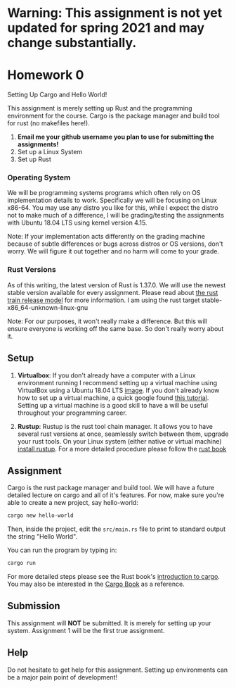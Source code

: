 # Warning: This assignment is not yet updated for spring 2021 and may change substantially.

# Homework 0

Setting Up Cargo and Hello World!

This assignment is merely setting up Rust and the programming environment for the course. Cargo is the package manager and build tool for rust (no makefiles here!).

1) **Email me your github username you plan to use for submitting the assignments!**
2) Set up a Linux System
3) Set up Rust

### Operating System
We will be programming systems programs which often rely on OS implementation details to work. Specifically we will be focusing on Linux x86-64. You may use any distro you like for this, while I expect the distro not to make much of a difference, I will be grading/testing the assignments with Ubuntu 18.04 LTS using kernel version 4.15.

Note: If your implementation acts differently on the grading machine because of subtle differences or bugs across distros or OS versions, don't worry. We will figure it out together and no harm will come to your grade.

### Rust Versions
As of this writing, the latest version of Rust is 1.37.0. We will use the newest stable version available for every assignment. Please read  about [the rust train release model](https://doc.rust-lang.org/book/second-edition/appendix-07-nightly-rust.html#choo-choo-release-channels-and-riding-the-trains) for more information. I am using the rust target stable-x86_64-unknown-linux-gnu

Note: For our purposes, it won't really make a difference. But this will ensure everyone is working off the same base. So don't really worry about it.

## Setup

1) **Virtualbox**: If you don't already have a computer with a Linux environment running I recommend setting up a virtual machine using VirtualBox using a Ubuntu 18.04 LTS [image](https://www.ubuntu.com/download/desktop). If you don't already know how to set up a virtual machine, a quick google found [this tutorial](https://www.lifewire.com/run-ubuntu-within-windows-virtualbox-2202098). Setting up a virtual machine is a good skill to have a will be useful throughout your programming career.

2) **Rustup**: Rustup is the rust tool chain manager. It allows you to have several rust versions at once, seamlessly switch between them, upgrade your rust tools. On your Linux system (either native or virtual machine) [install rustup](https://www.rust-lang.org/en-US/install.html). For a more detailed procedure please follow the [rust book](https://doc.rust-lang.org/book/second-edition/ch01-01-installation.html)

## Assignment
Cargo is the rust package manager and build tool. We will have a future detailed lecture on cargo and all of it's features. For now, make sure you're able to create a new project, say hello-world:

```bash
cargo new hello-world
```
Then, inside the project, edit the `src/main.rs` file to print to standard output the string "Hello World".

You can run the program by typing in:
```bash
cargo run
```

For more detailed steps please see the Rust book's [introduction to cargo](https://doc.rust-lang.org/book/second-edition/ch01-03-hello-cargo.html). You may also be interested in the [Cargo Book](https://doc.rust-lang.org/cargo/) as a reference.

## Submission
This assignment will **NOT** be submitted. It is merely for setting up your system. Assignment 1 will be the first true assignment.

## Help
Do not hesitate to get help for this assignment. Setting up environments can be a major pain point of development!
